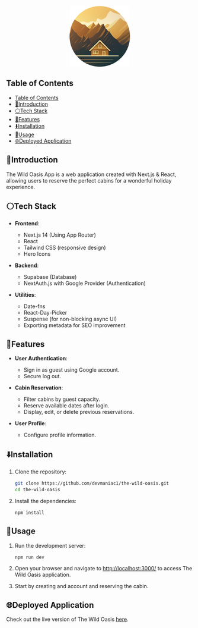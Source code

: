 <div align="center">
    <img src="./public/logo.png" alt="The Wild Oasis" />
</div>

## Table of Contents

- [Table of Contents](#table-of-contents)
- [👋Introduction](#introduction)
- [⚪Tech Stack](#tech-stack)
- [🌟Features](#features)
- [⬇️Installation](#️installation)
- [🔧Usage](#usage)
- [🌐Deployed Application](#deployed-application)

## 👋Introduction

The Wild Oasis App is a web application created with Next.js & React, allowing users to reserve the perfect cabins for a wonderful holiday experience.

## ⚪Tech Stack

- **Frontend**:

  - Next.js 14 (Using App Router)
  - React
  - Tailwind CSS (responsive design)
  - Hero Icons

- **Backend**:

  - Supabase (Database)
  - NextAuth.js with Google Provider (Authentication)

- **Utilities**:
  - Date-fns
  - React-Day-Picker
  - Suspense (for non-blocking async UI)
  - Exporting metadata for SEO improvement

## 🌟Features

- **User Authentication**:

  - Sign in as guest using Google account.
  - Secure log out.

- **Cabin Reservation**:

  - Filter cabins by guest capacity.
  - Reserve available dates after login.
  - Display, edit, or delete previous reservations.

- **User Profile**:
  - Configure profile information.

## ⬇️Installation

1. Clone the repository:

   ```bash
   git clone https://github.com/devmaniac1/the-wild-oasis.git
   cd the-wild-oasis
   ```

2. Install the dependencies:

   ```bash
   npm install
   ```

## 🔧Usage

1. Run the development server:

   ```bash
   npm run dev
   ```

2. Open your browser and navigate to [http://localhost:3000/](http://localhost:3000/) to access The Wild Oasis application.

3. Start by creating and account and reserving the cabin.

## 🌐Deployed Application

Check out the live version of The Wild Oasis [here](https://me-wild-oasis.vercel.app/).
